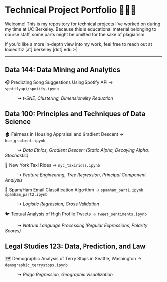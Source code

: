# Technical Project Portfolio 👨🏽‍💻
Welcome! This is my repository for technical projects I've worked on during my time at UC Berkeley. Because this is educational material belonging to course staff, some parts might be omitted for the sake of plagiarism.

If you'd like a more in-depth view into my work, feel free to reach out at louieortiz [at] berkeley [dot] edu :-)

---

## Data 144: Data Mining and Analytics

🎧 Predicting Song Suggestions Using Spotify API → `spotifyapi/spotify.ipynb` 

          ↳ _t-SNE, Clustering, Dimensionality Reduction_

## Data 100: Principles and Techniques of Data Science

🏠 Fairness in Housing Appraisal and Gradient Descent → `hce_gradient.ipynb`

          ↳ _Data Ethics, Gradient Descent (Static Alpha, Decaying Alpha, Stochastic)_

🚕 New York Taxi Rides → `nyc_taxirides.ipynb`

          ↳ _Feature Engineering, Tree Regression, Principal Component Analysis_

📨 Spam/Ham Email Classification Algorithm → `spamham_part1.ipynb` `spamham_part2.ipynb`

          ↳ _Logistic Regression, Cross Validation_

🐦 Textual Analysis of High Profile Tweets → `tweet_sentiments.ipynb`

          ↳ _Natrual Language Processing (Regular Expressions, Polarity Scores)_

## Legal Studies 123: Data, Prediction, and Law

🗺 Demographic Analysis of Terry Stops in Seattle, Washington → `demographic_terrystops.ipynb`

          ↳ _Ridge Regression, Geographic Visualization_
